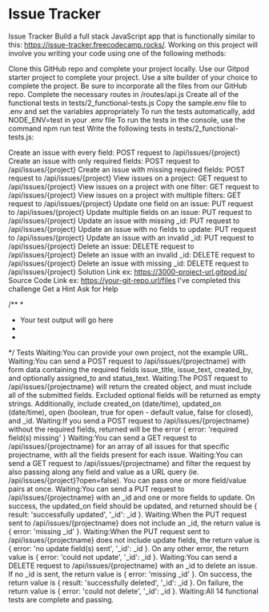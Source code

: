 # Issue Tracker
Issue Tracker
Build a full stack JavaScript app that is functionally similar to this: https://issue-tracker.freecodecamp.rocks/. Working on this project will involve you writing your code using one of the following methods:

Clone this GitHub repo and complete your project locally.
Use our Gitpod starter project to complete your project.
Use a site builder of your choice to complete the project. Be sure to incorporate all the files from our GitHub repo.
Complete the necessary routes in /routes/api.js
Create all of the functional tests in tests/2_functional-tests.js
Copy the sample.env file to .env and set the variables appropriately
To run the tests automatically, add NODE_ENV=test in your .env file
To run the tests in the console, use the command npm run test
Write the following tests in tests/2_functional-tests.js:

Create an issue with every field: POST request to /api/issues/{project}
Create an issue with only required fields: POST request to /api/issues/{project}
Create an issue with missing required fields: POST request to /api/issues/{project}
View issues on a project: GET request to /api/issues/{project}
View issues on a project with one filter: GET request to /api/issues/{project}
View issues on a project with multiple filters: GET request to /api/issues/{project}
Update one field on an issue: PUT request to /api/issues/{project}
Update multiple fields on an issue: PUT request to /api/issues/{project}
Update an issue with missing _id: PUT request to /api/issues/{project}
Update an issue with no fields to update: PUT request to /api/issues/{project}
Update an issue with an invalid _id: PUT request to /api/issues/{project}
Delete an issue: DELETE request to /api/issues/{project}
Delete an issue with an invalid _id: DELETE request to /api/issues/{project}
Delete an issue with missing _id: DELETE request to /api/issues/{project}
Solution Link
ex: https://3000-project-url.gitpod.io/
Source Code Link
ex: https://your-git-repo.url/files
I've completed this challenge
Get a Hint
Ask for Help

/**
*
* Your test output will go here
*
*
*/
Tests
Waiting:You can provide your own project, not the example URL.
Waiting:You can send a POST request to /api/issues/{projectname} with form data containing the required fields issue_title, issue_text, created_by, and optionally assigned_to and status_text.
Waiting:The POST request to /api/issues/{projectname} will return the created object, and must include all of the submitted fields. Excluded optional fields will be returned as empty strings. Additionally, include created_on (date/time), updated_on (date/time), open (boolean, true for open - default value, false for closed), and _id.
Waiting:If you send a POST request to /api/issues/{projectname} without the required fields, returned will be the error { error: 'required field(s) missing' }
Waiting:You can send a GET request to /api/issues/{projectname} for an array of all issues for that specific projectname, with all the fields present for each issue.
Waiting:You can send a GET request to /api/issues/{projectname} and filter the request by also passing along any field and value as a URL query (ie. /api/issues/{project}?open=false). You can pass one or more field/value pairs at once.
Waiting:You can send a PUT request to /api/issues/{projectname} with an _id and one or more fields to update. On success, the updated_on field should be updated, and returned should be {  result: 'successfully updated', '_id': _id }.
Waiting:When the PUT request sent to /api/issues/{projectname} does not include an _id, the return value is { error: 'missing _id' }.
Waiting:When the PUT request sent to /api/issues/{projectname} does not include update fields, the return value is { error: 'no update field(s) sent', '_id': _id }. On any other error, the return value is { error: 'could not update', '_id': _id }.
Waiting:You can send a DELETE request to /api/issues/{projectname} with an _id to delete an issue. If no _id is sent, the return value is { error: 'missing _id' }. On success, the return value is { result: 'successfully deleted', '_id': _id }. On failure, the return value is { error: 'could not delete', '_id': _id }.
Waiting:All 14 functional tests are complete and passing.

